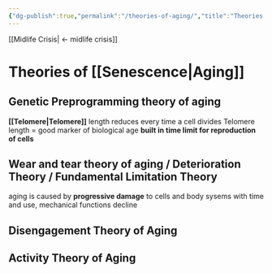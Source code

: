```yaml
---
{"dg-publish":true,"permalink":"/theories-of-aging/","title":"Theories of Aging","tags":["psychology","lifespan","biology"],"created":"2023-03-29","updated":""}
---
```



[[Midlife Crisis\| <- midlife crisis]]

# Theories of [[Senescence\|Aging]]
## Genetic Preprogramming theory of aging 
**[[Telomere\|Telomere]]** length reduces every time a cell divides
Telomere length = good marker of biological age
**built in time limit for reproduction of cells**

## Wear and tear theory of aging / Deterioration Theory / Fundamental Limitation Theory 
aging is caused by **progressive damage** to cells and body sysems
with time and use, mechanical functions decline

## Disengagement Theory of Aging 

## Activity Theory of Aging
